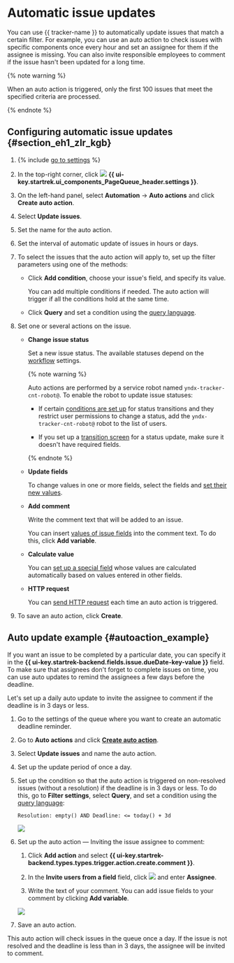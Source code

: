 # Automatic issue updates

You can use {{ tracker-name }} to automatically update issues that match a certain filter. For example, you can use an auto action to check issues with specific components once every hour and set an assignee for them if the assignee is missing. You can also invite responsible employees to comment if the issue hasn't been updated for a long time.

{% note warning %}

When an auto action is triggered, only the first 100 issues that meet the specified criteria are processed.

{% endnote %}

## Configuring automatic issue updates {#section_eh1_zlr_kgb}

1. {% include [go to settings](../../_includes/tracker/transition-page.md) %}

1. In the top-right corner, click ![](../../_assets/tracker/svg/queue-settings.svg) **{{ ui-key.startrek.ui_components_PageQueue_header.settings }}**.

1. On the left-hand panel, select **Automation** → **Auto actions** and click **Create auto action**.

1. Select **Update issues**.

1. Set the name for the auto action.

1. Set the interval of automatic update of issues in hours or days.

1. To select the issues that the auto action will apply to, set up the filter parameters using one of the methods:
   - Click **Add condition**, choose your issue's field, and specify its value.

      You can add multiple conditions if needed. The auto action will trigger if all the conditions hold at the same time.
   - Click **Query** and set a condition using the [query language](query-filter.md).

1. Set one or several actions on the issue.

   - **Change issue status**

      Set a new issue status. The available statuses depend on the [workflow](../manager/workflow-status-edit.md) settings.


      {% note warning %}

      Auto actions are performed by a service robot named `yndx-tracker-cnt-robot@`. To enable the robot to update issue statuses:

      - If certain [conditions are set up](../manager/workflow-action-edit.md#section_jrk_hmb_wbb) for status transitions and they restrict user permissions to change a status, add the `yndx-tracker-cnt-robot@` robot to the list of users.

      - If you set up a [transition screen](../manager/workflow-action-edit.md#section_uf2_sks_gcb) for a status update, make sure it doesn't have required fields.

      {% endnote %}

   - **Update fields**

      To change values in one or more fields, select the fields and [set their new values](set-action.md#section_mod_fields).

   - **Add comment**

      Write the comment text that will be added to an issue.

      You can insert [values of issue fields](vars.md) into the comment text. To do this, click **Add variable**.

   - **Calculate value**

      You can [set up a special field](set-action.md#section_calc_field) whose values are calculated automatically based on values entered in other fields.

   - **HTTP request**

      You can [send HTTP request](set-action.md#create-http) each time an auto action is triggered.

1. To save an auto action, click **Create**.

## Auto update example {#autoaction_example}

If you want an issue to be completed by a particular date, you can specify it in the **{{ ui-key.startrek-backend.fields.issue.dueDate-key-value }}** field. To make sure that assignees don't forget to complete issues on time, you can use auto updates to remind the assignees a few days before the deadline.

Let's set up a daily auto update to invite the assignee to comment if the deadline is in 3 days or less.

1. Go to the settings of the queue where you want to create an automatic deadline reminder.

1. Go to **Auto actions** and click [**Create auto action**](create-autoaction.md#section_eh1_zlr_kgb).

1. Select **Update issues** and name the auto action.

1. Set up the update period of once a day.

1. Set up the condition so that the auto action is triggered on non-resolved issues (without a resolution) if the deadline is in 3 days or less. To do this, go to **Filter settings**, select **Query**, and set a condition using the [query language](query-filter.md):

    ```
    Resolution: empty() AND Deadline: <= today() + 3d
    ```

   ![](../../_assets/tracker/autoaction-example-condition.png)

1. Set up the auto action — Inviting the issue assignee to comment:

   1. Click **Add action** and select **{{ ui-key.startrek-backend.types.types.trigger.action.create.comment }}**.

   1. In the **Invite users from a field** field, click ![](../../_assets/tracker/summon.png) and enter **Assignee**.

   1. Write the text of your comment. You can add issue fields to your comment by clicking **Add variable**.

   ![](../../_assets/tracker/autoaction-example-action.png)

1. Save an auto action.

This auto action will check issues in the queue once a day. If the issue is not resolved and the deadline is less than in 3 days, the assignee will be invited to comment.



